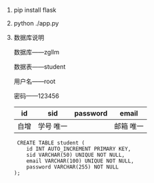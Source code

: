 1. pip install flask
2. python ./app.py
3. 数据库说明

   数据库——zgllm

   数据表——student

   用户名——root

   密码——123456

   | id   | sid       | password | email     |
   | ---- | --------- | -------- | --------- |
   | 自增 | 学号 唯一 |          | 邮箱 唯一 |

   ```msysql
    CREATE TABLE student (
       id INT AUTO_INCREMENT PRIMARY KEY, 
       sid VARCHAR(50) UNIQUE NOT NULL, 
       email VARCHAR(100) UNIQUE NOT NULL, 
       password VARCHAR(255) NOT NULL
   );
   ```

   
